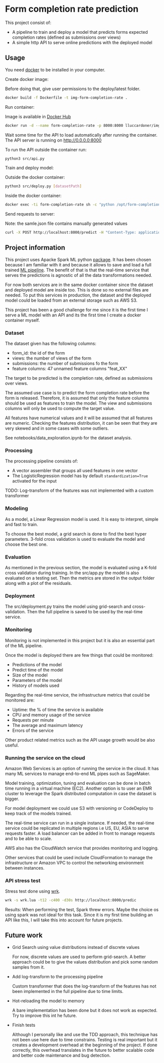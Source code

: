 # Form completion rate prediction

This project consist of:
* A pipeline to train and deploy a model that predicts forms expected completion rates (defined as submissions over views)
* A simple http API to serve online predictions with the deployed model

## Usage

You need [docker](https://docs.docker.com/get-docker/) to be installed in your computer.

Create docker image:

Before doing that, give user permissions to the deploy/latest folder.
```bash
docker build -f Dockerfile -t img-form-completion-rate .
```

Run container:

Image is available in [Docker Hub](https://hub.docker.com/repository/docker/lluccardoner/img-form-completion-rate)
```bash
docker run -d --name form-completion-rate -p 8000:8000 lluccardoner/img-form-completion-rate:latest
```
Wait some time for the API to load automatically after running the container.
The API server is running on http://0.0.0.0:8000

To run the API outside the container run:
```bash
python3 src/api.py
```

Train and deploy model:

Outside the docker container:
```bash
python3 src/deploy.py [datasetPath]
```

Inside the docker container:
```bash
docker exec -ti form-completion-rate sh -c "python /opt/form-completion-rate/src/deploy.py"
```

Send requests to server:

Note: the samle.json file contains manually generated values
```bash
curl -X POST http://localhost:8000/predict -H "Content-Type: application/json" -d @resources/sample.json
```

## Project information

This project uses Apacke Spark ML python [package](https://spark.apache.org/docs/latest/api/python/pyspark.ml.html).
It has been chosen because I am familiar with it and because it allows to save and load a full trained [ML pipeline](https://spark.apache.org/docs/latest/api/python/pyspark.ml.html). 
The benefit of that is that the real-time service that serves the predictions is agnostic of all the data transformations needed.

For now both services are in the same docker container since the dataset and deployed model are inside too. 
This is done so no external files are needed. To put this services in production, 
the dataset and the deployed model could be loaded from an external storage such as AWS S3.

This project has been a good challenge for me since it is the first time I serve a ML model 
with an API and its the first time I create a docker container myself.  

### Dataset

The dataset given has the following columns:
* form_id: the id of the form
* views: the number of views of the form
* submissions: the number of submissions fo the form
* feature columns: 47 unnamed feature columns "feat_XX"

The target to be predicted is the completion rate, defined as submissions over views.

The assumed use case is to predict the form completion rate before the form is released. 
Therefore, it is assumed that only the feature columns should be used as features to train the model.
The view and submissions columns will only be used to compute the target value.

All features have numerical values and it will be assumed that all features are numeric.
Checking the features distribution, it can be seen that they are very skewed and in some cases with some outliers.

See notebooks/data_exploration.ipynb for the dataset analysis.

### Processing

The processing pipeline consists of:
* A vector assembler that groups all used features in one vector
* The LogisticRegression model has by default `standardization=True` activated for the input

TODO: Log-transform of the features was not implemented with a custom transformer

### Modeling

As a model, a Linear Regression model is used. It is easy to interpret, simple and fast to train.

To choose the best model, a grid search is done to find the best hyper parameters.
3-fold cross validation is used to evaluate the model and choose the best one.

### Evaluation

As mentioned in the previous section, the model is evaluated using a K-fold cross validation during training.
In the src/app.py the model is also evaluated on a testing set. 
Then the metrics are stored in the output folder along with a plot of the residuals.

### Deployment

The src/deployment.py trains the model using grid-search and cross-validation. 
Then the full pipeline is saved to be used by the real-time service.

### Monitoring

Monitoring is not implemented in this project but it is also an essential part of the ML pipeline.

Once the model is deployed there are few things that could be monitored:
* Predictions of the model
* Predict time of the model
* Size of the model
* Parameters of the model
* History of models used

Regarding the real-time service, the infrastructure metrics that could be monitored are:
* Uptime: the % of time the service is available
* CPU and memory usage of the service
* Requests per minute
* The average and maximum latency
* Errors of the service

Other product related metrics such as the API usage growth would be also useful.

### Running the service on the cloud

Amazon Web Services is an option of running the service in the cloud. 
It has many ML services to manage end-to-end ML pipes such as SageMaker.

Model training, optimization, tuning and evaluation can be done in batch time running in a virtual machine (EC2). 
Another option is to user an EMR cluster to leverage the Spark distributed computation in case the dataset is bigger.

For model deployment we could use S3 with versioning or CodeDeploy to keep track of the models trained.

The real-time service can run in a single instance. 
If needed, the real-time service could be replicated in multiple regions i.e US, EU, ASIA to serve requests faster.
A load balancer can be added in front to manage requests and to be able to scale.

AWS also has the CloudWatch service that provides monitoring and logging.

Other services that could be used include CloudFormation to manage the infrastructure 
or Amazon VPC to control the networking environment between instances.

### API stress test

Stress test done using [wrk](https://github.com/wg/wrk).

```bash
wrk -s wrk.lua -t12 -c400 -d30s http://localhost:8000/predic
```

Results:
When performing the test, Spark threw errors. Maybe the choice os using spark was not ideal for this task.
Since it is my first time building an API like this, I will take this into account for future projects.

## Future work

* Grid Search using value distributions instead of discrete values
    
    For now, discrete values are used to perform grid-search. 
    A better approach could be to give the values distribution and pick some random samples from it.
    
* Add log-transform to the processing pipeline

    Custom transformer that does the log-transform of the features has not been implemented in the full pipeline due to time limits.

* Hot-reloading the model to memory

    A bare implementation has been done but it does not work as expected. Try to improve this int he future.
    
* Finish tests

    Although I personally like and use the TDD approach, this technique has not been use here due to time constrains.
    Testing is real important but it creates a development overhead at the beginning of the project. 
    If done correctly, this overhead translates in the future to better scalable code and better code maintenance and bug detection.